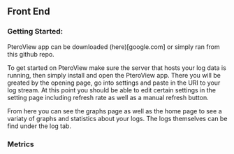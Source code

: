 ## Front End

### Getting Started:

PteroView app can be downloaded (here)[google.com] or simply ran from this github repo. 

To get started on PteroView make sure the server that hosts your log data is running, then simply install and open the PteroView app. There you will be greated by the opening page, go into settings and paste in the URI to your log stream. At this point you should be able to edit certain settings in the setting page including refresh rate as well as a manual refresh button. 

From here you can see the graphs page as well as the home page to see a variaty of graphs and statistics about your logs. The logs themselves can be find under the log tab.

### Metrics 
